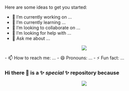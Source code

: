 Here are some ideas to get you started:

- 🔭 I’m currently working on ...
- 🌱 I’m currently learning ...
- 👯 I’m looking to collaborate on ...
- 🤔 I’m looking for help with ...
- 💬 Ask me about ...
<p align="center">
<img src="https://s1.ibtimes.com/sites/www.ibtimes.com/files/styles/full/public/2014/05/14/super-mario-bros-3.png">
</p>
- 📫 How to reach me: ...
- 😄 Pronouns: ...
- ⚡ Fun fact: ...

### Hi there 👋  is a ✨ _special_ ✨ repository because

<p align="center">
<img src="https://onehack.us/uploads/default/original/3X/2/6/261b95e8c77eb5261fab8b7d3313f76ede57a358.png">
</p>

